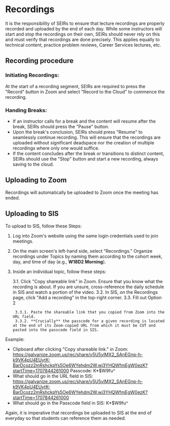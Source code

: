 # Recordings

It is the responsibility of SEIRs to ensure that lecture recordings are properly recorded and uploaded by the end of each day. While some instructors will start and stop the recordings on their own, SEIRs should never rely on this and must verify that recordings are done precisely. This applies equally to technical content, practice problem reviews, Career Services lectures, etc.

## Recording procedure

### Initiating Recordings:
At the start of a recording segment, SEIRs are required to press the "Record" button in Zoom and select "Record to the Cloud" to commence the recording.

### Handing Breaks:
- If an instructor calls for a break and the content will resume after the break, SEIRs should press the "Pause" button.
- Upon the break's conclusion, SEIRs should press "Resume" to seamlessly continue recording. This will ensure that the recordings are uploaded without significant deadspace nor the creation of multiple recordings where only one would suffice.
- If the content concludes after the break or transitions to distinct content, SEIRs should use the "Stop" button and start a new recording, always saving to the cloud.

## Uploading to Zoom

Recordings will automatically be uploaded to Zoom once the meeting has ended.

## Uploading to SIS

To upload to SIS, follow these Steps:

1. Log into Zoom's website using the same login credentials used to join meetings.
2. On the main screen's left-hand side, select "Recordings." Organize recordings under Topics by naming them according to the cohort week, day, and time of day (e.g., **W18D2 Morning**).
3. Inside an individual topic, follow these steps:

    3.1. Click "Copy shareable link" in Zoom. Ensure that you know what the recording is about. If you are unsure, cross-reference the daily schedule in SIS and watch a portion of the video.
    3.2. In SIS, on the Recordings page, click "Add a recording" in the top-right corner.
    3.3. Fill out Option 2
    
        3.3.1. Paste the shareable link that you copied from Zoom into the URL field.
        3.3.2. **Crucially** the passcode for a given recording is located at the end of its Zoom-copied URL from which it must be CUT and pasted into the passcode field in SIS.

Example:
- Clipboard after clicking "Copy shareable link." in Zoom: https://galvanize.zoom.us/rec/share/y5U5ylMX2_SAnEGnp-h-k9VK4pU4EUytK-BarDcozz2mRshckpYs5Oe6WYehdm2W.wj3YHQWfmEgW0ezK?startTime=1707844261000
Passcode: K*$W9fu^
- What should go in the URL field in SIS: https://galvanize.zoom.us/rec/share/y5U5ylMX2_SAnEGnp-h-k9VK4pU4EUytK-BarDcozz2mRshckpYs5Oe6WYehdm2W.wj3YHQWfmEgW0ezK?startTime=1707844261000
- What should go in the Passcode field in SIS: K*$W9fu^

Again, it is imperative that recordings be uploaded to SIS at the end of everyday so that students can reference them as needed.
